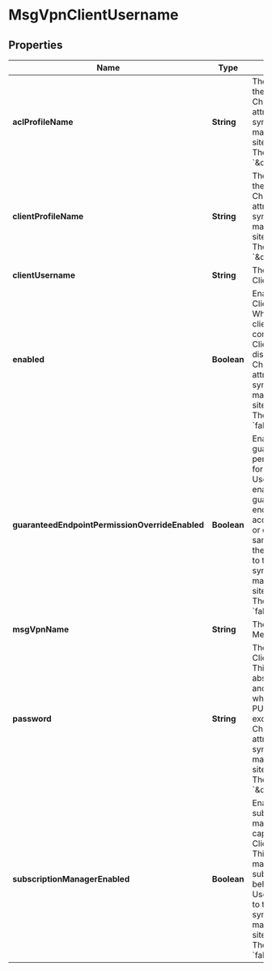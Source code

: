 
# MsgVpnClientUsername

## Properties
Name | Type | Description | Notes
------------ | ------------- | ------------- | -------------
**aclProfileName** | **String** | The ACL Profile of the Client Username. Changes to this attribute are synchronized to HA mates and replication sites via config-sync. The default value is &#x60;\&quot;default\&quot;&#x60;. |  [optional]
**clientProfileName** | **String** | The Client Profile of the Client Username. Changes to this attribute are synchronized to HA mates and replication sites via config-sync. The default value is &#x60;\&quot;default\&quot;&#x60;. |  [optional]
**clientUsername** | **String** | The name of the Client Username. |  [optional]
**enabled** | **Boolean** | Enable or disable the Client Username. When disabled, all clients currently connected as the Client Username are disconnected. Changes to this attribute are synchronized to HA mates and replication sites via config-sync. The default value is &#x60;false&#x60;. |  [optional]
**guaranteedEndpointPermissionOverrideEnabled** | **Boolean** | Enable or disable guaranteed endpoint permission override for the Client Username. When enabled all guaranteed endpoints may be accessed, modified or deleted with the same permission as the owner. Changes to this attribute are synchronized to HA mates and replication sites via config-sync. The default value is &#x60;false&#x60;. |  [optional]
**msgVpnName** | **String** | The name of the Message VPN. |  [optional]
**password** | **String** | The password for the Client Username. This attribute is absent from a GET and not updated when absent in a PUT, subject to the exceptions in note 4. Changes to this attribute are synchronized to HA mates and replication sites via config-sync. The default value is &#x60;\&quot;\&quot;&#x60;. |  [optional]
**subscriptionManagerEnabled** | **Boolean** | Enable or disable the subscription management capability of the Client Username. This is the ability to manage subscriptions on behalf of other Client Usernames. Changes to this attribute are synchronized to HA mates and replication sites via config-sync. The default value is &#x60;false&#x60;. |  [optional]



